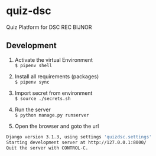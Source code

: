 # quiz-dsc

Quiz Platform for DSC REC BIJNOR


## Development

1. Activate the virtual Environment\
`$ pipenv shell`

2. Install all requirements (packages)\
`$ pipenv sync`

3. Import secret from environment\
`$ source ./secrets.sh`

4. Run the server\
`$ python manage.py runserver`

5. Open the browser and goto the url
```bash
Django version 3.1.3, using settings 'quizdsc.settings'
Starting development server at http://127.0.0.1:8000/
Quit the server with CONTROL-C.
```
